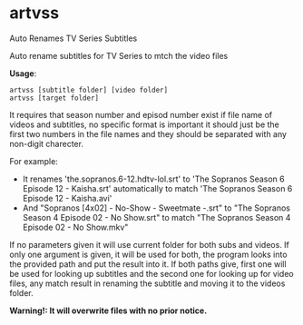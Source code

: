 # artvss
Auto Renames TV Series Subtitles


 Auto rename subtitles for TV Series to mtch the video files

**Usage**:
```
artvss [subtitle folder] [video folder]
artvss [target folder]
```
        
It requires that season number and episod number exist if file name of videos and subtitles, 
no specific format is important it should just be the first two numbers in the file names and
they should be separated with any non-digit charecter.

For example: 
- It renames 'the.sopranos.6-12.hdtv-lol.srt' to 'The Sopranos Season 6 Episode 12 - Kaisha.srt' automatically 
to match 'The Sopranos Season 6 Episode 12 - Kaisha.avi' 
- And "Sopranos [4x02] - No-Show - Sweetmate -.srt" to "The Sopranos Season 4 Episode 02 - No Show.srt" to match "The Sopranos Season 4 Episode 02 - No Show.mkv"

If no parameters given it will use current folder for both subs and videos. If only one argument is given,
it will be used for both, the program looks into the provided path and put the result into it. If both paths give, first one 
will be used for looking up subtitles and the second one for looking up for video files, any match result in renaming the 
subtitle and moving it to the videos folder.

**Warning!: It will overwrite files with no prior notice.**

